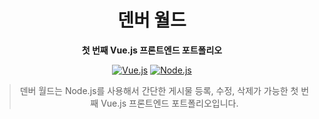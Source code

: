 <h1 align="center">덴버 월드</h1>
<p align="center"><strong>첫 번째 Vue.js 프론트엔드 포트폴리오</strong></p>

<p align="center">
  <a href="https://kr.vuejs.org/" target="_blank" rel="nofollow"><img src="https://img.shields.io/badge/Vue.js-4FC08D?style=flat-square&logo=vue.js&logoColor=white" alt="Vue.js" /></a>
  <a href="https://nodejs.org/ko/" target="_blank" rel="nofollow"><img src="https://img.shields.io/badge/Node.js-339933?style=flat-square&logo=node.js&logoColor=white" alt="Node.js" /></a>
</p>

<blockquote align="center">덴버 월드는 Node.js를 사용해서 간단한 게시물 등록, 수정, 삭제가 가능한 첫 번째 Vue.js 프론트엔드 포트폴리오입니다.</blockquote>
